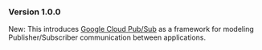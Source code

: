 ### Version 1.0.0

New: This introduces [Google Cloud Pub/Sub](https://cloud.google.com/pubsub/) as a framework for modeling Publisher/Subscriber communication between applications.